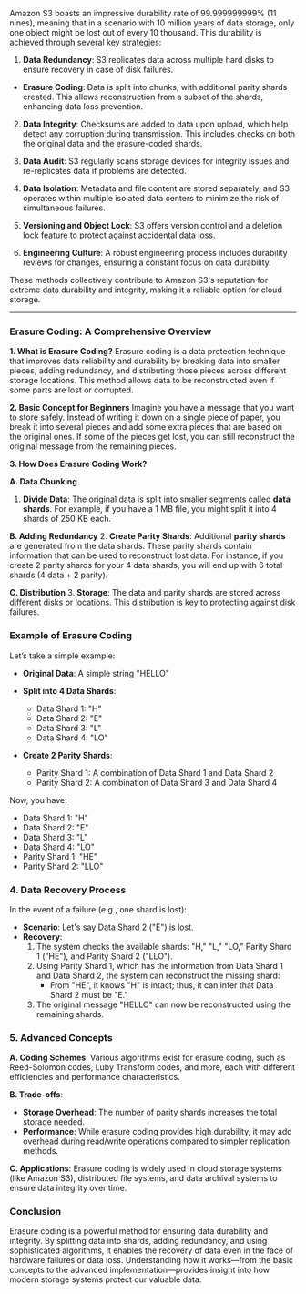 Amazon S3 boasts an impressive durability rate of 99.999999999% (11 nines), meaning that in a scenario with 10 million years of data storage, only one object might be lost out of every 10 thousand. This durability is achieved through several key strategies:

1. **Data Redundancy**: S3 replicates data across multiple hard disks to ensure recovery in case of disk failures.
   
  - **Erasure Coding**: Data is split into chunks, with additional parity shards created. This allows reconstruction from a subset of the shards, enhancing data loss prevention.
   
2. **Data Integrity**: Checksums are added to data upon upload, which help detect any corruption during transmission. This includes checks on both the original data and the erasure-coded shards.

3. **Data Audit**: S3 regularly scans storage devices for integrity issues and re-replicates data if problems are detected.

4. **Data Isolation**: Metadata and file content are stored separately, and S3 operates within multiple isolated data centers to minimize the risk of simultaneous failures.

5. **Versioning and Object Lock**: S3 offers version control and a deletion lock feature to protect against accidental data loss.

6. **Engineering Culture**: A robust engineering process includes durability reviews for changes, ensuring a constant focus on data durability.

These methods collectively contribute to Amazon S3's reputation for extreme data durability and integrity, making it a reliable option for cloud storage.

***********
### Erasure Coding: A Comprehensive Overview

**1. What is Erasure Coding?**
Erasure coding is a data protection technique that improves data reliability and durability by breaking data into smaller pieces, adding redundancy, and distributing those pieces across different storage locations. This method allows data to be reconstructed even if some parts are lost or corrupted.

**2. Basic Concept for Beginners**
Imagine you have a message that you want to store safely. Instead of writing it down on a single piece of paper, you break it into several pieces and add some extra pieces that are based on the original ones. If some of the pieces get lost, you can still reconstruct the original message from the remaining pieces.

**3. How Does Erasure Coding Work?**

**A. Data Chunking**
1. **Divide Data**: The original data is split into smaller segments called **data shards**. For example, if you have a 1 MB file, you might split it into 4 shards of 250 KB each.
  
**B. Adding Redundancy**
2. **Create Parity Shards**: Additional **parity shards** are generated from the data shards. These parity shards contain information that can be used to reconstruct lost data. For instance, if you create 2 parity shards for your 4 data shards, you will end up with 6 total shards (4 data + 2 parity).

**C. Distribution**
3. **Storage**: The data and parity shards are stored across different disks or locations. This distribution is key to protecting against disk failures.

### Example of Erasure Coding
Let’s take a simple example:

- **Original Data**: A simple string "HELLO"
- **Split into 4 Data Shards**: 
  - Data Shard 1: "H"
  - Data Shard 2: "E"
  - Data Shard 3: "L"
  - Data Shard 4: "LO"

- **Create 2 Parity Shards**: 
  - Parity Shard 1: A combination of Data Shard 1 and Data Shard 2
  - Parity Shard 2: A combination of Data Shard 3 and Data Shard 4

Now, you have:
- Data Shard 1: "H"
- Data Shard 2: "E"
- Data Shard 3: "L"
- Data Shard 4: "LO"
- Parity Shard 1: "HE"
- Parity Shard 2: "LLO"

### 4. Data Recovery Process

In the event of a failure (e.g., one shard is lost):

- **Scenario**: Let's say Data Shard 2 ("E") is lost.
- **Recovery**:
  1. The system checks the available shards: "H," "L," "LO," Parity Shard 1 ("HE"), and Parity Shard 2 ("LLO").
  2. Using Parity Shard 1, which has the information from Data Shard 1 and Data Shard 2, the system can reconstruct the missing shard:
     - From "HE", it knows "H" is intact; thus, it can infer that Data Shard 2 must be "E."
  3. The original message "HELLO" can now be reconstructed using the remaining shards.

### 5. Advanced Concepts

**A. Coding Schemes**: Various algorithms exist for erasure coding, such as Reed-Solomon codes, Luby Transform codes, and more, each with different efficiencies and performance characteristics.

**B. Trade-offs**: 
- **Storage Overhead**: The number of parity shards increases the total storage needed.
- **Performance**: While erasure coding provides high durability, it may add overhead during read/write operations compared to simpler replication methods.

**C. Applications**: Erasure coding is widely used in cloud storage systems (like Amazon S3), distributed file systems, and data archival systems to ensure data integrity over time.

### Conclusion

Erasure coding is a powerful method for ensuring data durability and integrity. By splitting data into shards, adding redundancy, and using sophisticated algorithms, it enables the recovery of data even in the face of hardware failures or data loss. Understanding how it works—from the basic concepts to the advanced implementation—provides insight into how modern storage systems protect our valuable data.
